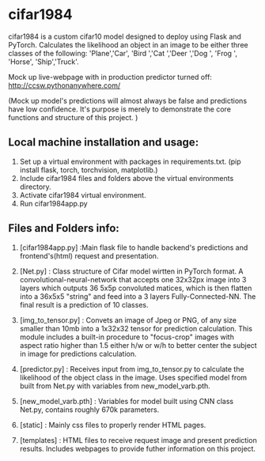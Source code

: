 # cifar1984
cifar1984 is a custom cifar10 model designed to deploy using Flask and PyTorch. Calculates the likelihood an object in an image to be either three classes of the following: 'Plane','Car', 
'Bird ','Cat ','Deer ','Dog ', 'Frog ', 'Horse', 'Ship','Truck'.

Mock up live-webpage with in production predictor turned off: http://ccsw.pythonanywhere.com/

(Mock up model's predictions will almost always be false and predictions have low confidence. It's purpose is merely to demonstrate the core functions and structure of this project. )

## Local machine installation and usage:
1. Set up a virtual environment with packages in requirements.txt. (pip install flask, torch, torchvision, matplotlib.)
2. Include cifar1984 files and folders above the virtual environments directory.
3. Activate cifar1984 virtual environment.
4. Run cifar1984app.py

## Files and Folders info:

1. [cifar1984app.py] :Main flask file to handle backend's predictions and frontend's(html) request and presentation.

2. [Net.py] : Class structure of Cifar model wirtten in PyTorch format. A convolutional-neural-network that accepts one 32x32px image into 3 layers which outputs 36 5x5p
convoluted matices, which is then flatten into a 36x5x5 "string" and feed into a 3 layers Fully-Connected-NN. The final result is a prediction of 10 classes.

3. [img_to_tensor.py] : Convets an image of Jpeg or PNG, of any size smaller than 10mb into a 1x32x32 tensor for prediction calculation.
This module includes a built-in procedure to "focus-crop" images with aspect ratio higher than 1.5 either h/w or w/h to better center the
subject in image for predictions calculation.

6. [predictor.py] : Receives input from img_to_tensor.py to calculate the likelihood of the object class in the image. Uses specified model from built from Net.py with
variables from new_model_varb.pth.

7. [new_model_varb.pth] : Variables for model built using CNN class Net.py, contains roughly 670k parameters.

8. [static] : Mainly css files to properly render HTML pages.

9. [templates] : HTML files to receive request image and present prediction results. Includes webpages to provide futher information on this project.
